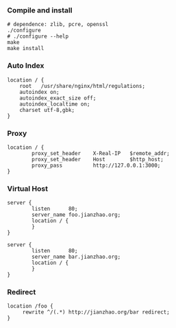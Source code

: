 ### Compile and install

```shell
# dependence: zlib, pcre, openssl
./configure
# ./configure --help
make
make install
```

### Auto Index

```nginx
location / {
    root   /usr/share/nginx/html/regulations;
    autoindex on;
    autoindex_exact_size off;
    autoindex_localtime on;
    charset utf-8,gbk;
}

```

### Proxy

```nginx
location / {
        proxy_set_header    X-Real-IP   $remote_addr;
        proxy_set_header    Host        $http_host;
        proxy_pass          http://127.0.0.1:3000;
}
```

### Virtual Host

```nginx
server {  
        listen      80;  
        server_name foo.jianzhao.org;
        location / {  
        }         
}  
  
server {  
        listen      80;  
        server_name bar.jianzhao.org;
        location / {  
        }          
} 
```

### Redirect

```
location /foo {
     rewrite ^/(.*) http://jianzhao.org/bar redirect;
}
```
